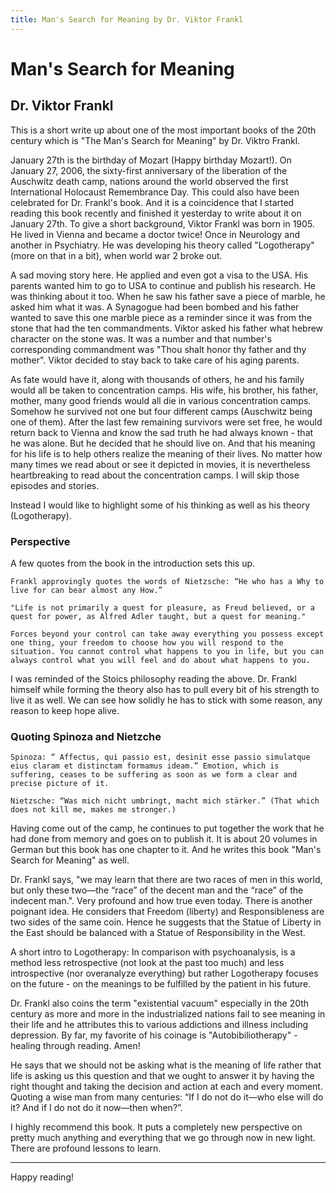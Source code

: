 ```yaml
---
title: Man's Search for Meaning by Dr. Viktor Frankl
---
```


# Man's Search for Meaning
## Dr. Viktor Frankl

This is a short write up about one of the most important books of the 20th century which is "The Man's Search for Meaning" by Dr. Viktro Frankl.

January 27th is the birthday of Mozart (Happy birthday Mozart!). On January 27, 2006, the sixty-first anniversary of the liberation of the Auschwitz death camp, nations around the world observed the first International Holocaust Remembrance Day. This could also have been celebrated for Dr. Frankl's book. And it is a coincidence that I started reading this book recently and finished it yesterday to write about it on January 27th. To give a short background, Viktor Frankl was born in 1905. He lived in Vienna and became a doctor twice! Once in Neurology and another in Psychiatry. He was developing his theory called "Logotherapy" (more on that in a bit), when world war 2 broke out.

A sad moving story here. He applied and even got a visa to the USA. His parents wanted him to go to USA to continue and publish his research. He was thinking about it too. When he saw his father save a piece of marble, he asked him what it was. A Synagogue had been bombed and his father wanted to save this one marble piece as a reminder since it was from the stone that had the ten commandments. Viktor asked his father what hebrew character on the stone was. It was a number and that number's corresponding commandment was "Thou shalt honor thy father and thy mother". Viktor decided to stay back to take care of his aging parents.

As fate would have it, along with thousands of others, he and his family would all be taken to concentration camps. His wife, his brother, his father, mother, many good friends would all die in various concentration camps. Somehow he survived not one but four different camps (Auschwitz being one of them). After the last few remaining survivors were set free, he would return back to Vienna and know the sad truth he had always known - that he was alone. But he decided that he should live on. And that his meaning for his life is to help others realize the meaning of their lives. No matter how many times we read about or see it depicted in movies, it is nevertheless heartbreaking to read about the concentration camps. I will skip those episodes and stories.

Instead I would like to highlight some of his thinking as well as his theory (Logotherapy).


### Perspective

A few quotes from the book in the introduction sets this up.

```
Frankl approvingly quotes the words of Nietzsche: “He who has a Why to live for can bear almost any How.”

"Life is not primarily a quest for pleasure, as Freud believed, or a quest for power, as Alfred Adler taught, but a quest for meaning."

Forces beyond your control can take away everything you possess except one thing, your freedom to choose how you will respond to the situation. You cannot control what happens to you in life, but you can always control what you will feel and do about what happens to you.
```


I was reminded of the Stoics philosophy reading the above. Dr. Frankl himself while forming the theory also has to pull every bit of his strength to live it as well. We can see how solidly he has to stick with some reason, any reason to keep hope alive.


### Quoting Spinoza and Nietzche

```
Spinoza: “ Affectus, qui passio est, desinit esse passio simulatque eius claram et distinctam formamus ideam.” Emotion, which is suffering, ceases to be suffering as soon as we form a clear and precise picture of it.

Nietzsche: “Was mich nicht umbringt, macht mich stärker.” (That which does not kill me, makes me stronger.)
```

Having come out of the camp, he continues to put together the work that he had done from memory and goes on to publish it. It is about 20 volumes in German but this book has one chapter to it. And he writes this book "Man's Search for Meaning" as well.

Dr. Frankl says, "we may learn that there are two races of men in this world, but only these two—the “race” of the decent man and the “race” of the indecent man.". Very profound and how true even today. There is another poignant idea. He considers that Freedom (liberty) and Responsibleness are two sides of the same coin. Hence he suggests that the Statue of Liberty in the East should be balanced with a Statue of Responsibility in the West.

A short intro to Logotherapy: In comparison with psychoanalysis, is a method less retrospective (not look at the past too much) and less introspective (nor overanalyze everything) but rather Logotherapy focuses on the future - on the meanings to be fulfilled by the patient in his future.

Dr. Frankl also coins the term "existential vacuum" especially in the 20th century as more and more in the industrialized nations fail to see meaning in their life and he attributes this to various addictions and illness including depression. By far, my favorite of his coinage is "Autobibiliotherapy" - healing through reading. Amen!

He says that we should not be asking what is the meaning of life rather that life is asking us this question and that we ought to answer it by having the right thought and taking the decision and action at each and every moment. Quoting a wise man from many centuries: “If I do not do it—who else will do it? And if I do not do it now—then when?”.

I highly recommend this book. It puts a completely new perspective on pretty much anything and everything that we go through now in new light. There are profound lessons to learn.

-----

Happy reading!
